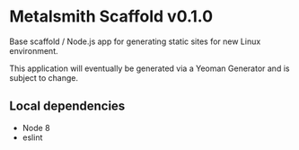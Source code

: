 # Metalsmith Scaffold v0.1.0

Base scaffold / Node.js app for generating static sites for new Linux environment.

This application will eventually be generated via a Yeoman Generator and is subject to change.

## Local dependencies
- Node 8
- eslint
